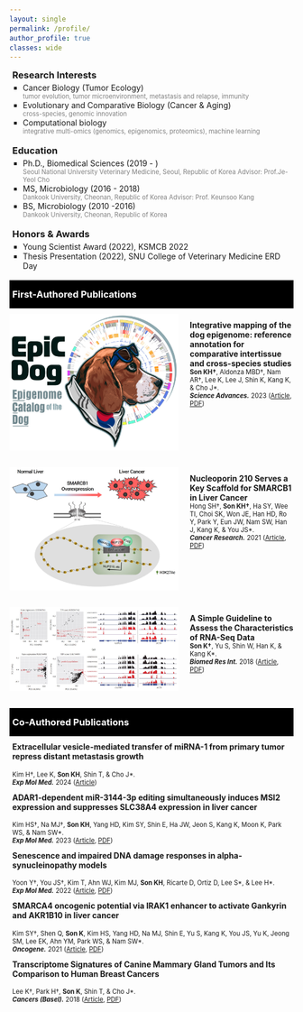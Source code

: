 ```yaml
---
layout: single
permalink: /profile/
author_profile: true
classes: wide
---
```

<style>    
    h3 {
        margin-top: 0;
        margin-bottom: 0;
        padding-left: 5px;
    }
    .intro ul {
        margin-top: 4px;
        margin-bottom: 0;
        list-style-type: square
    }
    .intro p {
        margin-top: 0;
        margin-bottom: 0;
        color:gray;
        font-size:80%;
    }
    .black-box {
        background-color: black;
        color: white;
        padding-top: 15px;
        padding-bottom: 15px;
    }
    .first-author {
        display: flex;
        justify-content: flex-start;
        align-items: top;
        margin-top: 10px;
        margin-bottom: 30px;
    }
    .first-author img {
        width: 300px;
        margin-right: 20px;
    }
    .first-author p {
        font-size: 80%;
    }
    .special-text {
        font-size: 125%;
    }
    .second-author {
        margin-top: 10px;
        padding-left: 5px;
    }
    .second-author p {
        font-size:80%;
        padding-top: 5px;
    }
    
</style>
<!-- CSS -->
<h3>Research Interests</h3> 
<div class="intro">
    <ul>
        <li>Cancer Biology (Tumor Ecology)
        <p>tumor evolution, tumor microenvironment, metastasis and relapse, immunity</p></li>
        <li>Evolutionary and Comparative Biology (Cancer & Aging)
        <p>cross-species, genomic innovation</p></li>
        <li>Computational biology
        <p>integrative multi-omics (genomics, epigenomics, proteomics), machine learning</p></li>
    </ul><br>
    <h3>Education</h3>
    <ul>
        <li>Ph.D., Biomedical Sciences (2019 - )
        <p>Seoul National University Veterinary Medicine, Seoul, Republic of Korea Advisor: Prof.Je-Yeol Cho</p></li>
        <li>MS, Microbiology  (2016 - 2018)
        <p>Dankook University, Cheonan, Republic of Korea Advisor: Prof. Keunsoo Kang</p></li>
        <li>BS, Microbiology (2010 -2016)
        <p>Dankook University, Cheonan, Republic of Korea</p></li>
    </ul><br>
    <h3>Honors & Awards</h3>
    <ul>
        <li>Young Scientist Award (2022), KSMCB 2022</li>
        <li>Thesis Presentation (2022), SNU College of Veterinary Medicine ERD Day</li>
    </ul><br>
</div>

<div class="black-box">
    <h3>First-Authored Publications</h3>
</div>

<div class="first-author">
    <img src="../images/profile/First_EpicDog.jpg" alt="image">
    <p>
    <strong class="special-text">Integrative mapping of the dog epigenome: reference annotation for comparative intertissue and cross-species studies</strong><br>
    <strong>Son KH&#8224;</strong>, Aldonza MBD&#8224;, Nam AR&#8224;, Lee K, Lee J, Shin K, Kang K, &amp; Cho J*.<br>
    <strong><em>Science Advances.</em></strong> 2023 (<a href="https://www.science.org/doi/10.1126/sciadv.ade3399">Article</a>, <a href="https://www.science.org/doi/epdf/10.1126/sciadv.ade3399">PDF</a>)
    </p>
</div>
<div class="first-author">
    <img src="../images/profile/First_SMARCB1.jpg" alt="image">
    <p>
    <strong class="special-text">Nucleoporin 210 Serves a Key Scaffold for SMARCB1 in Liver Cancer</strong><br>
    Hong SH&#8224;, <strong>Son KH&#8224;</strong>, Ha SY, Wee  TI, Choi SK, Won JE, Han HD, Ro Y, Park Y, Eun JW, Nam SW, Han J, Kang K, &amp; You JS*.<br>
    <strong><em>Cancer Research.</em></strong> 2021 (<a href="https://aacrjournals.org/cancerres/article/81/2/356/648678/Nucleoporin-210-Serves-a-Key-Scaffold-for-SMARCB1">Article</a>, <a href="https://watermark.silverchair.com/356.pdf?token=AQECAHi208BE49Ooan9kkhW_Ercy7Dm3ZL_9Cf3qfKAc485ysgAAAq4wggKqBgkqhkiG9w0BBwagggKbMIIClwIBADCCApAGCSqGSIb3DQEHATAeBglghkgBZQMEAS4wEQQMAzOIhwS0TWN0ciuWAgEQgIICYYJOMDTAAaQbaeAbArnxFmeex1EOop1d9TNHCvLEePjeJjBBfdn_JVxfq76RJod_qK1uMtPhryFjzwfhy-igweWuMT8z2YBIl3ZCNSRgiJX3ph2X_5CxnByACCaCrp4Sdr0-3zU9gu00dot9g8il8_1NJX3h050usSrRJ1Zq5NeOg-BNO8H3EjWKspL42vdqJRt39yZ88YEnNj5NL1t4t-pLBilKwDCzqihNypuD6Ud84ezczrQIOQ27NhCZdqmUXf-7fM10-S6Zjddfa1eTVv_1cOw0XqaKpRnTX6a-wzNuk-MdfLXz3asTDdMQCY_yBQtnnZ7HNz0gHN2AVG5abDI9mnArLpAfu30lmNAsPoDNlXIAHTVPz2YmgZ9Gh3d09im3ytOW1SQsAMeQeZOwxJyM7VJVN9nAZLQUu2dLUkRd8il7B3NGXllGyd7uYt5Y3adCCMHOmqTirxS-Rmqw8zUTYE58fFHr8yrqie0LF0S6rLTjuNDE81NHktqtY77YvEh8QrtMwhEXSDPih0tpyfzYrkjr5yt6oEHbcnGHTEGPiev1REkDv8-P5hLZIHtV56fSvBDyCr-t-RfTg-fNs_9bkS1erbqv_-Ea-_59b5IhruM4FHnhPT1OmnCULTHV7w2uafYltD7BlJX1KSyJANM5Ds5HIdykTDlp_R2W-C-I2wRBPgAr-ThnLwqbNhB7DINcH1vE_-GRcvvWyOkYBBUurDeeGdRhuV8EIK1hHv46Ve-PHUKiZ0tgXT1ebMXfgVm6FRe8Bz-6dGVhOZ1pAs2OzjUAGPCtI9FanLFUXLY7DQ">PDF</a>)
    </p>
</div>
<div class="first-author">
    <img src="../images/profile/First_RNA-seq.jpg" alt="image">
    <p>
    <strong class="special-text">A Simple Guideline to Assess the Characteristics of RNA-Seq Data</strong><br>
    <strong>Son K&#8224;</strong>, Yu S, Shin W, Han K, &amp; Kang K*.<br>
    <strong><em>Biomed Res Int.</em></strong> 2018 (<a href="https://www.hindawi.com/journals/bmri/2018/2906292/">Article</a>, <a href="https://downloads.hindawi.com/journals/bmri/2018/2906292.pdf">PDF</a>)
    </p>
</div>


<div class="black-box">
    <h3>Co-Authored Publications</h3>
</div>

<div class="second-author">
    <strong>Extracellular vesicle-mediated transfer of miRNA-1 from primary tumor repress distant metastasis growth</strong><br>
    <p>
    Kim H&#8224;, Lee K, <strong>Son KH</strong>, Shin T, &amp; Cho J*.<br>
    <strong><em>Exp Mol Med.</em></strong> 2024 (<a href="https://www.biorxiv.org/content/10.1101/2023.05.19.541440v1.full">Article</a>)
    </p>
    <strong>ADAR1-dependent miR-3144-3p editing simultaneously induces MSI2 expression and suppresses SLC38A4 expression in liver cancer</strong><br>
    <p>
    Kim HS&#8224;, Na MJ&#8224;, <strong>Son KH</strong>, Yang HD, Kim SY, Shin E, Ha JW, Jeon S, Kang K, Moon K, Park WS, &amp; Nam SW*.<br>
    <strong><em>Exp Mol Med.</em></strong> 2023 (<a href="https://www.nature.com/articles/s12276-022-00916-8">Article</a>, <a href="https://www.nature.com/articles/s12276-022-00916-8.pdf">PDF</a>)
    </p>
    <strong>Senescence and impaired DNA damage responses in alpha-synucleinopathy models</strong><br>
    <p>
    Yoon Y&#8224;, You JS&#8224;, Kim T, Ahn WJ, Kim MJ, <strong>Son KH</strong>, Ricarte D, Ortiz D, Lee S*, &amp; Lee H*.<br>
    <strong><em>Exp Mol Med.</em></strong> 2022 (<a href="https://www.nature.com/articles/s12276-022-00727-x">Article</a>, <a href="https://www.nature.com/articles/s12276-022-00727-x.pdf">PDF</a>)
    </p>
    <strong>SMARCA4 oncogenic potential via IRAK1 enhancer to activate Gankyrin and AKR1B10 in liver cancer</strong><br>
    <p>
    Kim SY&#8224;, Shen Q, <strong>Son K</strong>, Kim HS, Yang HD, Na MJ, Shin E, Yu S, Kang K, You JS, Yu K, Jeong SM, Lee EK, Ahn YM, Park WS, &amp; Nam SW*.<br>
    <strong><em>Oncogene.</em></strong> 2021 (<a href="https://www.nature.com/articles/s41388-021-01875-6">Article</a>, <a href="https://www.nature.com/articles/s41388-021-01875-6.pdf">PDF</a>)
    </p>
    <strong>Transcriptome Signatures of Canine Mammary Gland Tumors and Its Comparison to Human Breast Cancers</strong><br>
    <p>
    Lee K&#8224;, Park H&#8224;, <strong>Son K</strong>, Shin T, &amp; Cho J*.<br>
    <strong><em>Cancers (Basel).</em></strong> 2018 (<a href="https://www.mdpi.com/2072-6694/10/9/317">Article</a>, <a href="https://www.mdpi.com/2072-6694/10/9/317/pdf?version=1536322358">PDF</a>)
    </p>
</div>